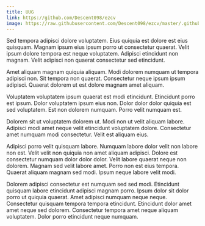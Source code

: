 ```yaml
---
title: UUG
link: https://github.com/Descent098/ezcv
image: https://raw.githubusercontent.com/Descent098/ezcv/master/.github/logo.png
---
```


Sed tempora adipisci dolore voluptatem. Eius quiquia est dolore est eius quisquam. Magnam ipsum eius ipsum porro ut consectetur quaerat. Velit ipsum dolore tempora est neque voluptatem. Adipisci etincidunt non magnam. Velit adipisci non quaerat consectetur sed etincidunt.

Amet aliquam magnam quiquia aliquam. Modi dolorem numquam ut tempora adipisci non. Sit tempora non quaerat. Consectetur neque ipsum ipsum adipisci. Quaerat dolorem ut est dolore magnam amet aliquam.

Voluptatem voluptatem ipsum quaerat est modi etincidunt. Etincidunt porro est ipsum. Dolor voluptatem ipsum eius non. Dolor dolor dolor quiquia est sed voluptatem. Est non dolorem numquam. Porro velit numquam est.

Dolorem sit ut voluptatem dolorem ut. Modi non ut velit aliquam labore. Adipisci modi amet neque velit etincidunt voluptatem dolore. Consectetur amet numquam modi consectetur. Velit est aliquam eius.

Adipisci porro velit quisquam labore. Numquam labore dolor velit non labore non est. Velit velit non quiquia non amet aliquam adipisci. Dolore est consectetur numquam dolor dolor dolor. Velit labore quaerat neque non dolorem. Magnam sed velit labore amet. Porro non est eius tempora. Quaerat aliquam magnam sed modi. Ipsum neque labore velit modi.

Dolorem adipisci consectetur est numquam sed sed modi. Etincidunt quisquam labore etincidunt adipisci magnam porro. Ipsum dolor sit dolor porro ut quiquia quaerat. Amet adipisci numquam neque neque. Consectetur quisquam tempora tempora etincidunt. Etincidunt dolor amet amet neque sed dolorem. Consectetur tempora amet neque aliquam voluptatem. Dolor porro etincidunt neque numquam.
    